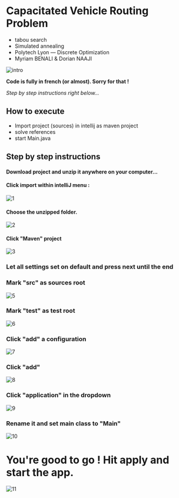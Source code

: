 # Capacitated Vehicle Routing Problem

* tabou search 
* Simulated annealing
* Polytech Lyon — Discrete Optimization
* Myriam BENALI & Dorian NAAJI

![intro](doc/img/11.%20Hit%20apply%20and%20start%20the%20app.%20You're%20good%20to%20go..png)

**Code is fully in french (or almost).
Sorry for that !**

_Step by step instructions right below..._

## How to execute

- Import project (sources) in intellij as maven project
- solve references
- start Main.java

## Step by step instructions


#### Download project and unzip it anywhere on your computer...

#### Click import within intelliJ menu :

![1](doc/img/1.%20import.png)


#### Choose the unzipped folder.


![2](doc/img/2.%20choose%20folder.png)


#### Click "Maven" project

![3](doc/img/3.%20Maven.png)

### Let all settings set on default and press next until the end


### Mark "src" as sources root


![5](doc/img/5.%20Mark%20src%20as%20sources%20root.png)


### Mark "test" as test root


![6](doc/img/6.%20Mark%20test%20as%20test%20root.png)



### Click "add" a configuration


![7](doc/img/7.%20Add%20a%20configuration.png)


### Click "add"


![8](doc/img/8.%20Click%20add.png)


### Click "application" in the dropdown


![9](doc/img/9.%20Choose%20ap%20in%20the%20dropdown.png)


### Rename it and set main class to "Main"

![10](doc/img/10.%20Rename%20it%20and%20set%20Main%20Class%20to%20Main.png)



# You're good to go ! Hit apply and start the app.


![11](doc/img/11.%20Hit%20apply%20and%20start%20the%20app.%20You're%20good%20to%20go..png)















